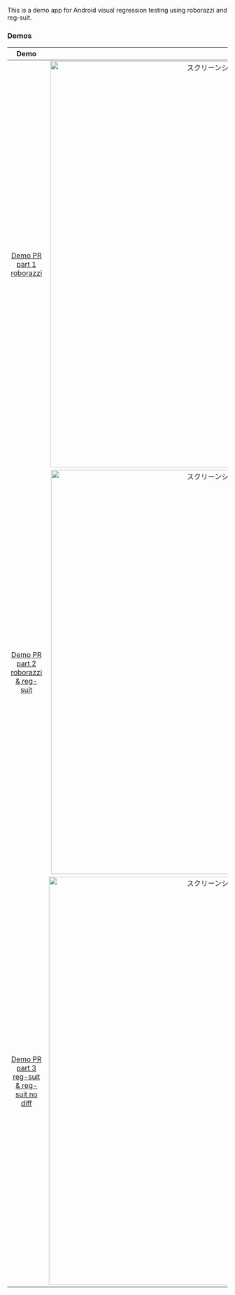 This is a demo app for Android visual regression testing using roborazzi and reg-suit.

### Demos
| Demo | image |
|:---:|:---:|
| [Demo PR part 1 roborazzi](https://github.com/takumi-saito/VrtSampleApp/pull/2) |<img width="926" alt="スクリーンショット 2024-03-28 3 00 37" src="https://github.com/takumi-saito/VrtSampleApp/assets/14815586/e81be284-989e-4554-bdb6-710995a043e2"> |
| [Demo PR part 2 roborazzi & reg-suit](https://github.com/takumi-saito/VrtSampleApp/pull/16) | <img width="921" alt="スクリーンショット 2024-03-28 3 00 48" src="https://github.com/takumi-saito/VrtSampleApp/assets/14815586/9892d5be-4924-4a78-a4b4-3fcfcdfa16e0"> |
| [Demo PR part 3 reg-suit & reg-suit no diff](https://github.com/takumi-saito/VrtSampleApp/pull/17) | <img width="931" alt="スクリーンショット 2024-03-28 3 00 56" src="https://github.com/takumi-saito/VrtSampleApp/assets/14815586/84e407aa-599c-4adb-979f-97e6e0a9f9b3"> |
